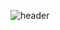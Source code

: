 ![header](https://TaeYoon.vercel.app/api?type=wave&color=auto&height=300&section=header&text=capsule%20render&fontSize=90)
